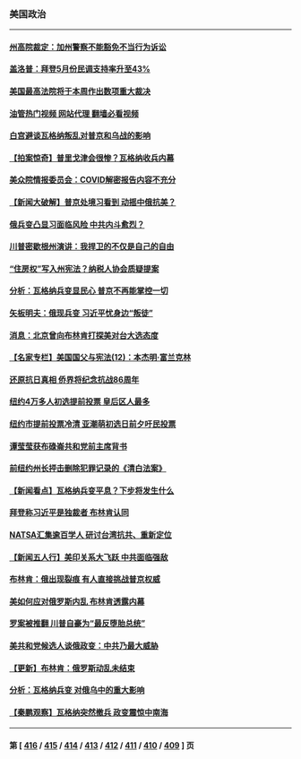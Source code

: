 ### 美国政治
---
#### [州高院裁定：加州警察不能豁免不当行为诉讼](../../pages/ncid1078159/n14023162.md?06270845) 
#### [盖洛普：拜登5月份民调支持率升至43%](../../pages/ncid1078159/n14023135.md?06270845) 
#### [美国最高法院将于本周作出数项重大裁决](../../pages/ncid1078159/n14023014.md?06270845) 
#### [油管热门视频 网站代理 翻墙必看视频](http://138.2.39.72:81/youtube.html?epic-marker?06270845)
#### [白宫避谈瓦格纳叛乱对普京和乌战的影响](../../pages/ncid1078159/n14023097.md?06270845) 
#### [【拍案惊奇】普⾥戈津会很惨？瓦格纳收兵内幕](../../pages/ncid1078159/n14023072.md?06270845) 
#### [美众院情报委员会：COVID解密报告内容不充分](../../pages/ncid1078159/n14023057.md?06270845) 
#### [【新闻大破解】普京处境习看到 动摇中俄抗美？](../../pages/ncid1078159/n14023035.md?06270845) 
#### [俄兵变凸显习面临风险 中共内斗愈烈？](../../pages/ncid1078159/n14023058.md?06270845) 
#### [川普密歇根州演讲：我捍卫的不仅是自己的自由](../../pages/ncid1078159/n14022993.md?06270845) 
#### [“住房权”写入州宪法？纳税人协会质疑提案](../../pages/ncid1078159/n14023032.md?06270845) 
#### [分析：瓦格纳兵变显民心 普京不再能掌控一切](../../pages/ncid1078159/n14022970.md?06270845) 
#### [矢板明夫：俄现兵变 习近平忧身边“叛徒”](../../pages/ncid1078159/n14022826.md?06270845) 
#### [消息：北京曾向布林肯打探美对台大选态度](../../pages/ncid1078159/n14022811.md?06270845) 
#### [【名家专栏】美国国父与宪法(12)：本杰明‧富兰克林](../../pages/ncid1078159/n14022083.md?06270845) 
#### [还原抗日真相 侨界将纪念抗战86周年](../../pages/ncid1078159/n14022709.md?06270845) 
#### [纽约4万多人初选提前投票 皇后区人最多](../../pages/ncid1078159/n14022662.md?06270845) 
#### [纽约市提前投票冷清 亚潮萌初选日前夕吁民投票](../../pages/ncid1078159/n14022646.md?06270845) 
#### [谭莹莹获布碌崙共和党前主席背书](../../pages/ncid1078159/n14022659.md?06270845) 
#### [前纽约州长抨击删除犯罪记录的《清白法案》](../../pages/ncid1078159/n14022587.md?06270845) 
#### [【新闻看点】瓦格纳兵变平息？下步将发生什么](../../pages/ncid1078159/n14022474.md?06270845) 
#### [拜登称习近平是独裁者 布林肯认同](../../pages/ncid1078159/n14022538.md?06270845) 
#### [NATSA汇集逾百学人 研讨台湾抗共、重新定位](../../pages/ncid1078159/n14022513.md?06270845) 
#### [【新闻五人行】美印关系大飞跃 中共面临强敌](../../pages/ncid1078159/n14022435.md?06270845) 
#### [布林肯：俄出现裂痕 有人直接挑战普京权威](../../pages/ncid1078159/n14022464.md?06270845) 
#### [美如何应对俄罗斯内乱 布林肯透露内幕](../../pages/ncid1078159/n14022487.md?06270845) 
#### [罗案被推翻 川普自豪为“最反堕胎总统”](../../pages/ncid1078159/n14022382.md?06270845) 
#### [美共和党候选人谈俄政变：中共乃最大威胁](../../pages/ncid1078159/n14022409.md?06270845) 
#### [【更新】布林肯：俄罗斯动乱未结束](../../pages/ncid1078159/n14022407.md?06270845) 
#### [分析：瓦格纳兵变 对俄乌中的重大影响](../../pages/ncid1078159/n14022346.md?06270845) 
#### [【秦鹏观察】瓦格纳突然撤兵 政变震惊中南海](../../pages/ncid1078159/n14022229.md?06270845) 

---
#### 第 [ [416](./416.md?06270845) / [415](./415.md?06270845) / [414](./414.md?06270845) / [413](./413.md?06270845) / [412](./412.md?06270845) / [411](./411.md?06270845) / [410](./410.md?06270845) / [409](./409.md?06270845) ] 页
